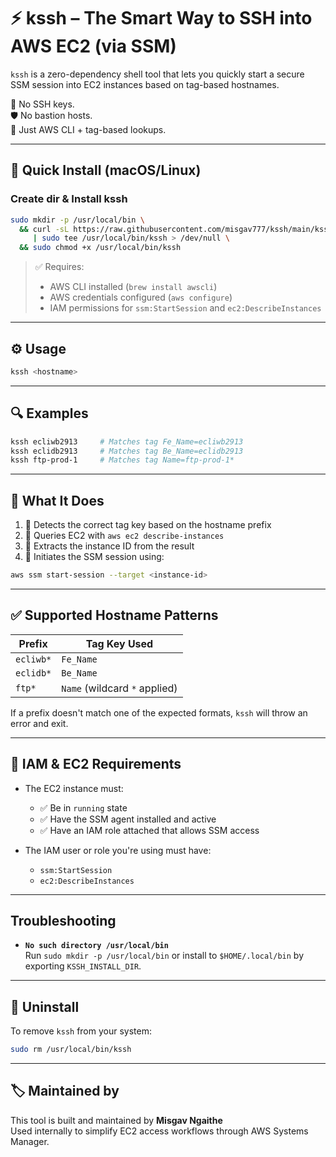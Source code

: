 # ⚡️ kssh – The Smart Way to SSH into AWS EC2 (via SSM)

`kssh` is a zero-dependency shell tool that lets you quickly start a secure SSM session into EC2 instances based on tag-based hostnames.

🔐 No SSH keys.  
🛡 No bastion hosts.  
🧰 Just AWS CLI + tag-based lookups.

---
## 🚀 Quick Install (macOS/Linux)

### Create dir & Install kssh
```bash
sudo mkdir -p /usr/local/bin \
  && curl -sL https://raw.githubusercontent.com/misgav777/kssh/main/kssh \
     | sudo tee /usr/local/bin/kssh > /dev/null \
  && sudo chmod +x /usr/local/bin/kssh
```

> ✅ Requires:
> - AWS CLI installed (`brew install awscli`)
> - AWS credentials configured (`aws configure`)
> - IAM permissions for `ssm:StartSession` and `ec2:DescribeInstances`

---

## ⚙️ Usage

```bash
kssh <hostname>
```

---

## 🔍 Examples

```bash
kssh ecliwb2913     # Matches tag Fe_Name=ecliwb2913
kssh eclidb2913     # Matches tag Be_Name=eclidb2913
kssh ftp-prod-1     # Matches tag Name=ftp-prod-1*
```

---

## 🧠 What It Does

1. 🔎 Detects the correct tag key based on the hostname prefix  
2. 🧼 Queries EC2 with `aws ec2 describe-instances`  
3. 🧾 Extracts the instance ID from the result  
4. 🚀 Initiates the SSM session using:

```bash
aws ssm start-session --target <instance-id>
```

---

## ✅ Supported Hostname Patterns

| Prefix     | Tag Key Used |
|------------|--------------|
| `ecliwb*`  | `Fe_Name`    |
| `eclidb*`  | `Be_Name`    |
| `ftp*`     | `Name` (wildcard `*` applied) |

If a prefix doesn't match one of the expected formats, `kssh` will throw an error and exit.

---

## 🔐 IAM & EC2 Requirements

- The EC2 instance must:
  - ✅ Be in `running` state  
  - ✅ Have the SSM agent installed and active  
  - ✅ Have an IAM role attached that allows SSM access

- The IAM user or role you're using must have:
  - `ssm:StartSession`
  - `ec2:DescribeInstances`

---

## Troubleshooting

- **`No such directory /usr/local/bin`**  
  Run `sudo mkdir -p /usr/local/bin` or install to `$HOME/.local/bin` by exporting `KSSH_INSTALL_DIR`.
  
---

## 🧼 Uninstall

To remove `kssh` from your system:

```bash
sudo rm /usr/local/bin/kssh
```

---

## 🏷 Maintained by

This tool is built and maintained by **Misgav Ngaithe**  
Used internally to simplify EC2 access workflows through AWS Systems Manager.


